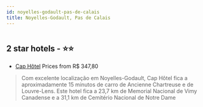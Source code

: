 ```yaml
---
id: noyelles-godault-pas-de-calais
title: Noyelles-Godault, Pas de Calais
---
```


<center><img src="https://i.travelapi.com/hotels/2000000/1390000/1382700/1382626/86acfa50_z.jpg" alt="" /></center>


##  2 star hotels - ⭐️⭐️

-    [Cap Hôtel](https://www.hurb.com/br/aud/https://www.hurb.com/br/hotels/noyelles-godault/cap-hotel-HT-CJ8E?cmp=18055) Prices from R$ 347,80
   > Com excelente localização em Noyelles-Godault, Cap Hôtel fica a aproximadamente 15 minutos de carro de Ancienne Chartreuse e de Louvre-Lens.  Este hotel fica a 23,7 km de Memorial Nacional de Vimy Canadense e a 31,1 km de Cemitério Nacional de Notre Dame 
